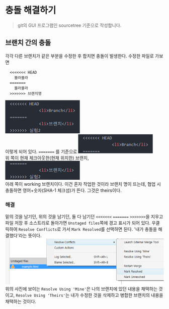 # 충돌 해결하기
> git의 GUI 프로그램인 sourcetree 기준으로 작성합니다.

## 브랜치 간의 충돌
각각 다른 브랜치가 같은 부분을 수정한 후 합치면 충돌이 발생한다. 수정한 파일로 가보면
```git
  <<<<<<< HEAD
    블라블라
  =======
    블라블라
  >>>>>>> 브랜치명
```
![resolving-merge-conflict1](../img/resolving-merge-conflict1.png "resolving-merge-conflict1")  
이렇게 되어 있다. `=======` 를 기준으로
![resolving-merge-conflict2](../img/resolving-merge-conflict2.png "resolving-merge-conflict2")  
위 쪽이 현재 체크아웃한(현재 위치한) 브랜치,
![resolving-merge-conflict3](../img/resolving-merge-conflict3.png "resolving-merge-conflict3")  
아래 쪽이 working 브랜치이다. 이건 혼자 작업한 것이라 브랜치 명이 뜨는데, 협업 시 충돌하면 영어+숫자(SHA-1 체크섬)가 뜬다. 그것은 theirs이다.
### 해결
밑의 것을 남기던, 위의 것을 남기던, 둘 다 남기던 `<<<<<<<` `=======` `>>>>>>>`을 지우고 파일 저장 후 소스트리로 돌아가면 `Unstaged files`쪽에 경고 표시가 되어 있다. 우클릭하여 `Resolve Conflicts`로 가서 `Mark Resolved`를 선택하면 된다. '내가 충돌을 해결했다'라는 뜻이다.
![resolving-merge-conflict4](../img/resolving-merge-conflict4.png "resolving-merge-conflict4")  
위의 사진에 보이는 `Resolve Using 'Mine'`은 나의 브랜치에 있던 내용을 채택하는 것이고, `Resolve Using 'Theirs'`는 내가 수정한 것을 삭제하고 병합한 브랜치의 내용을 채택하는 것이다.
